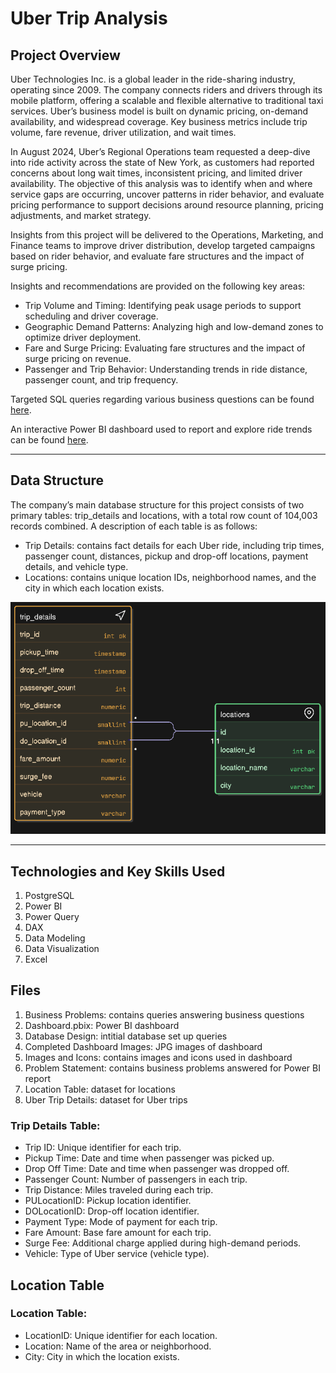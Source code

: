# Uber Trip Analysis

## Project Overview

Uber Technologies Inc. is a global leader in the ride-sharing industry, operating since 2009. The company connects riders and drivers through its mobile platform, offering a scalable and flexible alternative to traditional taxi services. Uber’s business model is built on dynamic pricing, on-demand availability, and widespread coverage. Key business metrics include trip volume, fare revenue, driver utilization, and wait times.

In August 2024, Uber’s Regional Operations team requested a deep-dive into ride activity across the state of New York, as customers had reported concerns about long wait times, inconsistent pricing, and limited driver availability. The objective of this analysis was to identify when and where service gaps are occurring, uncover patterns in rider behavior, and evaluate pricing performance to support decisions around resource planning, pricing adjustments, and market strategy.

Insights from this project will be delivered to the Operations, Marketing, and Finance teams to improve driver distribution, develop targeted campaigns based on rider behavior, and evaluate fare structures and the impact of surge pricing.

Insights and recommendations are provided on the following key areas:

- Trip Volume and Timing: Identifying peak usage periods to support scheduling and driver coverage.
- Geographic Demand Patterns: Analyzing high and low-demand zones to optimize driver deployment.
- Fare and Surge Pricing: Evaluating fare structures and the impact of surge pricing on revenue.
- Passenger and Trip Behavior: Understanding trends in ride distance, passenger count, and trip frequency.

Targeted SQL queries regarding various business questions can be found [here](Business%20Problems.sql).

An interactive Power BI dashboard used to report and explore ride trends can be found [here](Uber%20Trips%20Dashboard.pbix).

---

## Data Structure

The company’s main database structure for this project consists of two primary tables: trip_details and locations, with a total row count of 104,003 records combined. A description of each table is as follows:

- Trip Details: contains fact details for each Uber ride, including trip times, passenger count, distances, pickup and drop-off locations, payment details, and vehicle type.
- Locations: contains unique location IDs, neighborhood names, and the city in which each location exists.

![ERD](Entity%20Relationship%20Diagram.png)

---

## Technologies and Key Skills Used

1. PostgreSQL
2. Power BI
3. Power Query
4. DAX
5. Data Modeling
6. Data Visualization
7. Excel

## Files

1. Business Problems: contains queries answering business questions
2. Dashboard.pbix: Power BI dashboard
3. Database Design: intitial database set up queries
4. Completed Dashboard Images: JPG images of dashboard
5. Images and Icons: contains images and icons used in dashboard
6. Problem Statement: contains business problems answered for Power BI report
7. Location Table: dataset for locations
8. Uber Trip Details: dataset for Uber trips



### Trip Details Table:
- Trip ID: Unique identifier for each trip.
- Pickup Time: Date and time when passenger was picked up.
- Drop Off Time: Date and time when passenger was dropped off.
- Passenger Count: Number of passengers in each trip.
- Trip Distance: Miles traveled during each trip.
- PULocationID: Pickup location identifier.
- DOLocationID: Drop-off location identifier.
- Payment Type: Mode of payment for each trip.
- Fare Amount: Base fare amount for each trip.
- Surge Fee: Additional charge applied during high-demand periods.
- Vehicle: Type of Uber service (vehicle type).

## Location Table
  
### Location Table:
- LocationID: Unique identifier for each location.
- Location: Name of the area or neighborhood.
- City: City in which the location exists.
